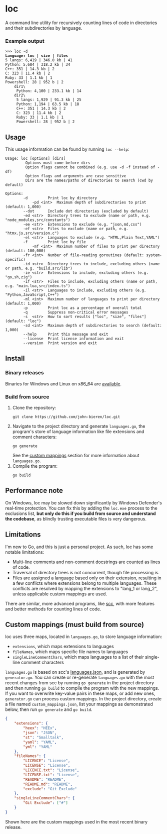 # loc

A command line utility for recursively counting lines of code in directories and their subdirectories by language.

### Example output

<pre>
<code>>>> loc -d
<b>Language: loc | size | files</b>
5 langs: 6,419 | 346.0 kb | 41
Python: 5,684 | 318.2 kb | 34
C++: 351 | 14.3 kb | 2
C: 323 | 11.4 kb | 2
Ruby: 33 | 1.1 kb | 1
Powershell: 28 | 952 b | 2
    dir1\
     Python: 4,100 | 233.1 kb | 14
    dir2\
     5 langs: 1,929 | 91.3 kb | 25
     Python: 1,194 | 63.5 kb | 18
     C++: 351 | 14.3 kb | 2
     C: 323 | 11.4 kb | 2
     Ruby: 33 | 1.1 kb | 1
     Powershell: 28 | 952 b | 2
</code></pre>

## Usage

This usage information can be found by running `loc --help`:

```
Usage: loc [options] [dirs]
         Options must come before dirs
         Option flags cannot be combined (e.g. use -d -f instead of -df)
         Option flags and arguments are case sensitive
         Dirs are the names/paths of directories to search (cwd by default)

Options:
        -d         Print loc by directory
            -pd <int>  Maximum depth of subdirectories to print (default: 1,000)
        --dot      Include dot directories (excluded by default)
        -ed <str>  Directory trees to exclude (name or path, e.g. "node_modules,src/constants")
        -ee <str>  Extensions to exclude (e.g. "json,md,css")
        -ef <str>  Files to exclude (name or path, e.g. "htmx.js,src/version.c")
        -el <str>  Languages to exclude (e.g. "HTML,Plain Text,YAML")
        -f         Print loc by file
            -mf <int>  Maximum number of files to print per directory (default: 100,000)
        -fr <int>  Number of file-reading goroutines (default: system-specific)
        -id <str>  Directory trees to include, excluding others (name or path, e.g. "build,src/lib")
        -ie <str>  Extensions to include, excluding others (e.g. "go,sh,zig")
        -if <str>  Files to include, excluding others (name or path, e.g. "main.lua,src/index.ts")
        -il <str>  Languages to include, excluding others (e.g. "Python,JavaScript,C++")
        -ml <int>  Maximum number of languages to print per directory (default: 1,000)
        -p         Print loc as a percentage of overall total
        -q         Suppress non-critical error messages
        -s  <str>  How to sort results ["loc", "size", "files"] (default: "loc")
        -sd <int>  Maximum depth of subdirectories to search (default: 1,000)
        --help     Print this message and exit
        --license  Print license information and exit
        --version  Print version and exit
```

## Install

### Binary releases

Binaries for Windows and Linux on x86_64 are [available](https://github.com/john-bieren/loc/releases).

### Build from source

1. Clone the repository:
    ```
    git clone https://github.com/john-bieren/loc.git
    ```
2. Navigate to the project directory and generate `languages.go`, the program's store of language information like file extensions and comment characters:
    ```
    go generate
    ```
    See the [custom mappings](https://github.com/john-bieren/loc?tab=readme-ov-file#custom-mappings) section for more information about `languages.go`.
3. Compile the program:
    ```
    go build
    ```

## Performance note

On Windows, loc may be slowed down significantly by Windows Defender's real-time protection. You can fix this by adding the `loc.exe` process to the exclusions list, **but only do this if you build from source and understand the codebase**, as blindly trusting executable files is very dangerous.

## Limitations

I'm new to Go, and this is just a personal project. As such, loc has some notable limitations:
* Multi-line comments and non-comment docstrings are counted as lines of code.
* Traversal of directory trees is not concurrent, though file processing is.
* Files are assigned a language based only on their extension, resulting in a few conflicts where extensions belong to multiple languages. These conflicts are resolved by mapping the extensions to "lang_1 or lang_2", unless applicable custom mappings are used.

There are similar, more advanced programs, like [scc](https://github.com/boyter/scc), with more features and better methods for counting lines of code.

## Custom mappings (must build from source)

loc uses three maps, located in `languages.go`, to store language information:
* `extensions`, which maps extensions to languages
* `fileNames`, which maps specific file names to languages
* `singleLineCommentChars`, which maps languages to a list of their single-line comment characters

`languages.go` is based on scc's [languages.json](https://github.com/boyter/scc/blob/master/languages.json), and is generated by `generator.go`. You can create or re-generate `languages.go` with the most recent changes from scc by running `go generate` in the project directory and then running `go build` to compile the program with the new mappings. If you want to overwrite key-value pairs in these maps, or add new ones, `generator.go` can process custom mappings. In the project directory, create a file named `custom_mappings.json`, list your mappings as demonstrated below, then run `go generate` and `go build`.
```JSON
{
    "extensions": {
        "heex": "HEEx",
        "json": "JSON",
        "st": "Smalltalk",
        "yaml": "YAML",
        "yml": "YAML"
    },
    "fileNames": {
        "LICENCE": "License",
        "LICENSE": "License",
        "LICENCE.txt": "License",
        "LICENSE.txt": "License",
        "README": "README",
        "README.md": "README",
        "exclude": "Git Exclude"
    },
    "singleLineCommentChars": {
        "Git Exclude": ["#"]
    }
}
```
Shown here are the custom mappings used in the most recent binary release.
